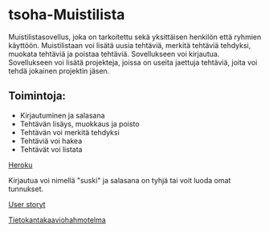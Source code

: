 # tsoha-Muistilista

Muistilistasovellus, joka on tarkoitettu sekä yksittäisen henkilön että ryhmien käyttöön. Muistilistaan voi lisätä uusia tehtäviä, merkitä tehtäviä tehdyksi, muokata tehtäviä ja poistaa tehtäviä. Sovellukseen voi kirjautua. Sovellukseen voi lisätä projekteja, joissa on useita jaettuja tehtäviä, joita voi tehdä jokainen projektin jäsen. 

## Toimintoja:

* Kirjautuminen ja salasana
* Tehtävän lisäys, muokkaus ja poisto
* Tehtävän voi merkitä tehdyksi
* Tehtäviä voi hakea
* Tehtävät voi listata

[Heroku](https://tsoha-todolist-python.herokuapp.com/)

Kirjautua voi nimellä "suski" ja salasana on tyhjä tai voit luoda omat tunnukset.

[User storyt](https://github.com/strajama/tsoha-todolist/blob/master/documentation/user%20stories.md)

[Tietokantakaaviohahmotelma](https://github.com/strajama/tsoha-todolist/blob/master/documentation/tietokantakaaviohahmotelma.jpg) 
